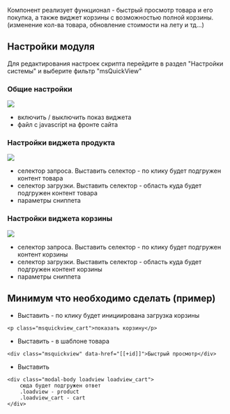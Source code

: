Компонент реализует функционал - быстрый просмотр товара и его покупка, а также виджет корзины с возможностью полной корзины.
(изменение кол-ва товара, обновление стоимости на лету и тд...)

## Настройки модуля

Для редактирования настроек скрипта перейдите в раздел "Настройки системы" и выберите фильтр "msQuickView"

### Общие настройки
[![](http://file.modx.pro/files/7/a/8/7a8d8b2bcbdb837f5e563e5eb797e834s.jpg)](http://file.modx.pro/files/7/a/8/7a8d8b2bcbdb837f5e563e5eb797e834.png)

* включить / выключить показ виджета
* файл c javascript на фронте сайта

### Настройки виджета продукта
[![](http://file.modx.pro/files/9/3/6/9364dc7dd0994599487b4e0f1f6d3d57s.jpg)](http://file.modx.pro/files/9/3/6/9364dc7dd0994599487b4e0f1f6d3d57.png)
* селектор запроса. Выставить селектор - по клику будет подгружен контент товара
* селектор загрузки. Выставить селектор - область куда будет подгружен контент товара
* параметры сниппета
### Настройки виджета корзины
[![](http://file.modx.pro/files/2/2/a/22adafa625d806bb484c2477ec41f7d2s.jpg)](http://file.modx.pro/files/2/2/a/22adafa625d806bb484c2477ec41f7d2.png)
* селектор запроса. Выставить селектор - по клику будет подгружен контент корзины
* селектор загрузки. Выставить селектор - область куда будет подгружен контент корзины
* параметры сниппета

## Минимум что необходимо сделать (пример)
* Выставить - по клику будет инициирована загрузка корзины
```
<p class="msquickview_cart">показать корзину</p> 
```
* Выставить - в шаблоне товара
```
<div class="msquickview" data-href="[[+id]]">Быстрый просмотр</div> 
```
* Выставить
```
<div class="modal-body loadview loadview_cart">
    сюда будет подгружен ответ
    .loadview - product
    .loadview_cart - cart
</div>
```
